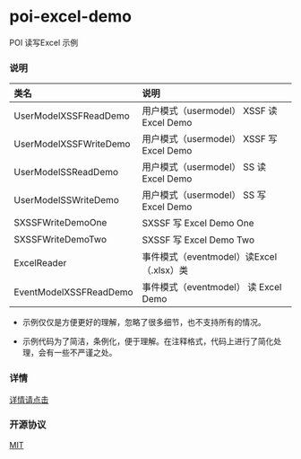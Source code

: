 # poi-excel-demo

POI 读写Excel 示例

### 说明

|类名|说明|
|:-|:-|
|UserModelXSSFReadDemo|用户模式（usermodel） XSSF 读 Excel Demo|
|UserModelXSSFWriteDemo|用户模式（usermodel） XSSF 写 Excel Demo|
|UserModelSSReadDemo|用户模式（usermodel） SS 读 Excel Demo|
|UserModelSSWriteDemo|用户模式（usermodel） SS 写 Excel Demo|
|SXSSFWriteDemoOne|SXSSF 写 Excel Demo One|
|SXSSFWriteDemoTwo|SXSSF 写 Excel Demo Two|
|ExcelReader|事件模式（eventmodel）读Excel（.xlsx）类|
|EventModelXSSFReadDemo|事件模式（eventmodel） 读 Excel Demo|

* 示例仅仅是方便更好的理解，忽略了很多细节，也不支持所有的情况。

* 示例代码为了简洁，条例化，便于理解。在注释格式，代码上进行了简化处理，会有一些不严谨之处。

### 详情

[详情请点击](https://my.oschina.net/u/3320720/blog/2870475)

### 开源协议

[MIT](./LICENSE)